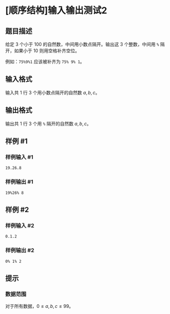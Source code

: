 # [顺序结构]输入输出测试2

## 题目描述

给定 $3$ 个小于 $100$ 的自然数，中间用小数点隔开。输出这 $3$ 个整数，中间用 `%` 隔开，如果小于 $10$ 则用空格补齐空位。

例如：`75%9%1` 应该被补齐为 `75% 9% 1`。

## 输入格式

输入共 $1$ 行 $3$ 个用小数点隔开的自然数 $a,b,c$。

## 输出格式

输出共 $1$ 行 $3$ 个用 `%` 隔开的自然数 $a,b,c$。

## 样例 #1

### 样例输入 #1

```
19.26.8
```

### 样例输出 #1

```
19%26% 8
```

## 样例 #2

### 样例输入 #2

```
0.1.2
```

### 样例输出 #2

```
0% 1% 2
```

## 提示

### 数据范围

对于所有数据，$0\leq a,b,c\leq 99$。